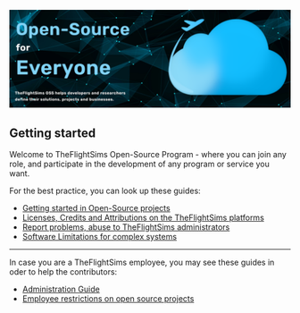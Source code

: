 ![TheFlightSims OSS Program](https://github.com/TheFlightSims/.github/blob/main/images/opening.png)

## Getting started

Welcome to TheFlightSims Open-Source Program - where you can join any role, and participate in the development of any program or service you want.

For the best practice, you can look up these guides:

* [Getting started in Open-Source projects]()
* [Licenses, Credits and Attributions on the TheFlightSims platforms]()
* [Report problems, abuse to TheFlightSims administrators]()
* [Software Limitations for complex systems]()

---
In case you are a TheFlightSims employee, you may see these guides in oder to help the contributors:

* [Administration Guide]()
* [Employee restrictions on open source projects]()